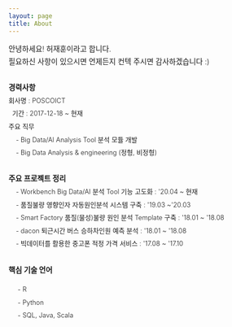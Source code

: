 ```yaml
---
layout: page
title: About
---
```


<div style="font-size: 0.9rem; font-weight:300; line-height: 1.6rem;">
안녕하세요! 허재훈이라고 합니다.  <br> 
필요하신 사항이 있으시면 언제든지 컨텍 주시면 감사하겠습니다 :) <br>
</div>



<div style="font-size: 0.9rem; font-weight:300; line-height: 1.6rem;">
<br>
<b>경력사항</b> <br>
<div style="font-size: 0.8rem; font-weight:300; line-height: 1.6rem;">
회사명 : POSCOICT<br>
</div>
<div style="font-size: 0.8rem; font-weight:300; line-height: 1.6rem;">
&nbsp;&nbsp;기간 : 2017-12-18 ~ 현재<br>
주요 직무<br>
&nbsp;&nbsp;&nbsp;&nbsp;- Big Data/AI Analysis Tool 분석 모듈 개발<br>
&nbsp;&nbsp;&nbsp;&nbsp;- Big Data Analysis & engineering (정형, 비정형)<br>
<br>
<div style="font-size: 0.9rem; font-weight:300; line-height: 1.6rem;">
<b>주요 프로젝트 정리</b><br>
</div>
&nbsp;&nbsp;&nbsp;&nbsp;- Workbench Big Data/AI 분석 Tool 기능 고도화 : '20.04 ~ 현재<br>
&nbsp;&nbsp;&nbsp;&nbsp;- 품질불량 영향인자 자동원인분석 시스템 구축 : '19.03 ~'20.03 <br>
&nbsp;&nbsp;&nbsp;&nbsp;- Smart Factory 품질(물성)불량 원인 분석 Template 구축 : '18.01 ~ '18.08 <br>
&nbsp;&nbsp;&nbsp;&nbsp;- dacon 퇴근시간 버스 승하차인원 예측 분석 : '18.01 ~ '18.08 <br>
&nbsp;&nbsp;&nbsp;&nbsp;- 빅데이터를 활용한 중고폰 적정 가격 서비스 : '17.08 ~ '17.10 <br>

<br>
<div style="font-size: 0.9rem; font-weight:300; line-height: 1.6rem;">
<b>핵심 기술 언어</b><br>
</div>

&nbsp;&nbsp;&nbsp;&nbsp; - R<br>
&nbsp;&nbsp;&nbsp;&nbsp; - Python<br>
&nbsp;&nbsp;&nbsp;&nbsp; - SQL, Java, Scala<br>

</div>
